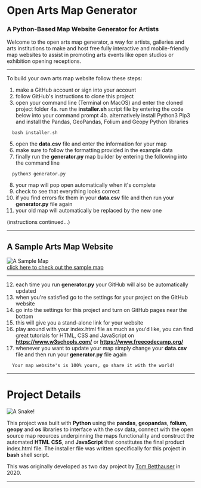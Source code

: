 # Open Arts Map Generator
### A Python-Based Map Website Generator for Artists

Welcome to the open arts map generator, a way for artists, galleries and arts institutions to make and host free fully interactive and mobile-friendly map websites to assist in promoting arts events like open studios or exhibition opening receptions.

***

To build your own arts map website follow these steps:
1. make a GitHub account or sign into your account
2. follow GitHub's instructions to clone this project
3. open your command line (Terminal on MacOS) and enter the cloned project folder
4a. run the **installer.sh** script file by entering the code below into your command prompt
4b. alternatively install Python3 Pip3 and install the Pandas, GeoPandas, Folium and Geopy Python libraries
```
  bash installer.sh
```
5. open the **data.csv** file and enter the information for your map
6. make sure to follow the formatting provided in the example data
7. finally run the **generator.py** map builder by entering the following into the command line
```
  python3 generator.py
```
8. your map will pop open automatically when it's complete
9. check to see that everything looks correct
10. if you find errors fix them in your **data.csv** file and then run your **generator.py** file again
11. your old map will automatically be replaced by the new one
  
  (instructions continued...)

***
## A Sample Arts Map Website  

![A Sample Map](image.png)  
[click here to check out the sample map](https://tombetthauser.github.io/python_map/index.html)
***  

12. each time you run **generator.py** your GitHub will also be automatically updated  
13. when you're satisfied go to the settings for your project on the GitHub website
14. go into the settings for this project and turn on GitHub pages near the bottom
15. this will give you a stand-alone link for your website
16. play around with your index.html file as much as you'd like, you can find great tutorials for HTML, CSS and JavaScript on **https://www.w3schools.com/** or **https://www.freecodecamp.org/**
17. whenever you want to update your map simply change your **data.csv** file and then run your **generator.py** file again  
```
  Your map website's is 100% yours, go share it with the world! 
```  
***  
# Project Details

![A Snake!](https://lh3.googleusercontent.com/proxy/EHzZIFwQTHuOlRdYwMPM_8CK_nscGcgWDLXP0y_IoVX3MEkf4pAB0rAsncXK40Qa54jU1Xf8L6e3wJpQ6iff2hqE2i209wj9rxgJfd5vq5TS2Ip5lT0LwhSBy_tCCaktDi3uJj0b)  
  
This project was built with **Python** using the **pandas**, **geopandas**, **folium**, **geopy** and **os** libraries to interface with the csv data, connect with the open source map reources underpinning the maps functionality and construct the automated **HTML** **CSS**, and **JavaScript** that constitutes the final product index.html file. The installer file was written specifically for this project in **bash** shell script.

This was originally developed as two day project by [Tom Betthauser](http://www.tombetthauser.com/) in 2020.  

***
